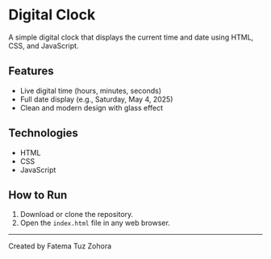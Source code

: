 # Digital Clock

A simple digital clock that displays the current time and date using HTML, CSS, and JavaScript.

## Features

- Live digital time (hours, minutes, seconds)
- Full date display (e.g., Saturday, May 4, 2025)
- Clean and modern design with glass effect

## Technologies

- HTML
- CSS
- JavaScript

## How to Run

1. Download or clone the repository.
2. Open the `index.html` file in any web browser.

---

Created by Fatema Tuz Zohora

